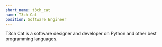 ```yaml
---
short_name: t3ch_cat
name: T3ch Cat
position: Software Engineer
---
```

T3ch Cat is a software designer and developer on Python and other best programming languages.
